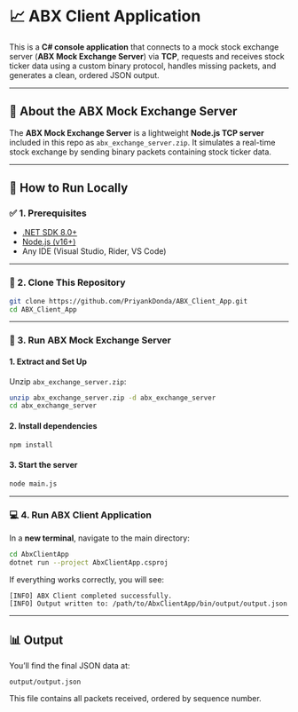 # 📈 ABX Client Application

This is a **C# console application** that connects to a mock stock exchange server (**ABX Mock Exchange Server**) via **TCP**, requests and receives stock ticker data using a custom binary protocol, handles missing packets, and generates a clean, ordered JSON output.

---

## 🧠 About the ABX Mock Exchange Server

The **ABX Mock Exchange Server** is a lightweight **Node.js TCP server** included in this repo as `abx_exchange_server.zip`. It simulates a real-time stock exchange by sending binary packets containing stock ticker data.

---

## 🚀 How to Run Locally

### ✅ 1. Prerequisites

- [.NET SDK 8.0+](https://dotnet.microsoft.com/download)
- [Node.js (v16+)](https://nodejs.org/)
- Any IDE (Visual Studio, Rider, VS Code)

---

### 📂 2. Clone This Repository

```bash
git clone https://github.com/PriyankDonda/ABX_Client_App.git
cd ABX_Client_App
```

---

### 🧪 3. Run ABX Mock Exchange Server

#### 1. Extract and Set Up

Unzip `abx_exchange_server.zip`:

```bash
unzip abx_exchange_server.zip -d abx_exchange_server
cd abx_exchange_server
```

#### 2. Install dependencies

```bash
npm install
```

#### 3. Start the server

```bash
node main.js
```

---

### 💻 4. Run ABX Client Application

In a **new terminal**, navigate to the main directory:

```bash
cd AbxClientApp
dotnet run --project AbxClientApp.csproj
```

If everything works correctly, you will see:

```
[INFO] ABX Client completed successfully.
[INFO] Output written to: /path/to/AbxClientApp/bin/output/output.json
```

---

## 📊 Output

You’ll find the final JSON data at:

```
output/output.json
```

This file contains all packets received, ordered by sequence number.

